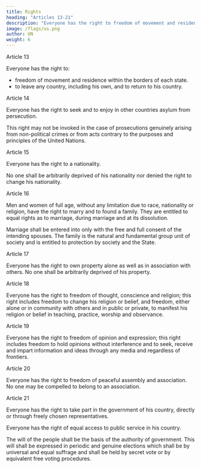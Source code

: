 ```yaml
---
title: Rights
heading: "Articles 13-21"
description: "Everyone has the right to freedom of movement and residence within the borders of each state. to leave any country, including his own, and to return to his country"
image: /flags/us.png
author: UN
weight: 6
---
```



Article 13

Everyone has the right to:
- freedom of movement and residence within the borders of each state.
- to leave any country, including his own, and to return to his country.


Article 14

Everyone has the right to seek and to enjoy in other countries asylum from persecution.

This right may not be invoked in the case of prosecutions genuinely arising from non-political crimes or from acts contrary to the purposes and principles of the United Nations.


Article 15

Everyone has the right to a nationality.

No one shall be arbitrarily deprived of his nationality nor denied the right to change his nationality.


Article 16

Men and women of full age, without any limitation due to race, nationality or religion, have the right to marry and to found a family. They are entitled to equal rights as to marriage, during marriage and at its dissolution.

Marriage shall be entered into only with the free and full consent of the intending spouses.
The family is the natural and fundamental group unit of society and is entitled to protection by society and the State.


Article 17

Everyone has the right to own property alone as well as in association with others.
No one shall be arbitrarily deprived of his property.


Article 18

Everyone has the right to freedom of thought, conscience and religion; this right includes freedom to change his religion or belief, and freedom, either alone or in community with others and in public or private, to manifest his religion or belief in teaching, practice, worship and observance.


Article 19

Everyone has the right to freedom of opinion and expression; this right includes freedom to hold opinions without interference and to seek, receive and impart information and ideas through any media and regardless of frontiers.


Article 20

Everyone has the right to freedom of peaceful assembly and association.
No one may be compelled to belong to an association.


Article 21

Everyone has the right to take part in the government of his country, directly or through freely chosen representatives.

Everyone has the right of equal access to public service in his country.

The will of the people shall be the basis of the authority of government. This will shall be expressed in periodic and genuine elections which shall be by universal and equal suffrage and shall be held by secret vote or by equivalent free voting procedures.

